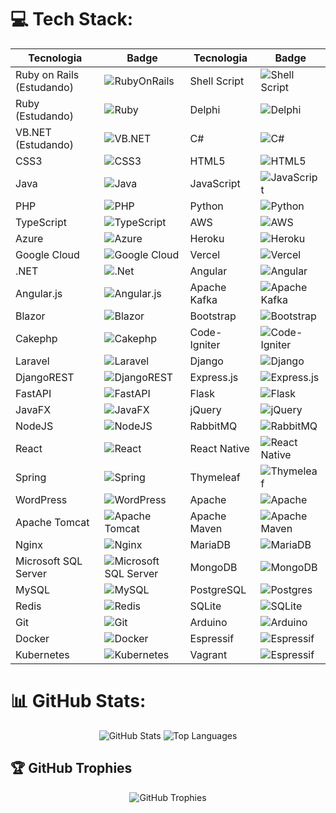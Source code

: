 # 💻 Tech Stack:

| Tecnologia        | Badge                                                                                         | Tecnologia        | Badge                                                                                         |
|-------------------|-----------------------------------------------------------------------------------------------|-------------------|-----------------------------------------------------------------------------------------------|
| Ruby on Rails (Estudando)     | ![RubyOnRails](https://img.shields.io/badge/ruby%20on%20rails-%230F9FF0.svg?style=for-the-badge&logo=rubyonrails&logoColor=white)               | Shell Script      | ![Shell Script](https://img.shields.io/badge/shell%20script-3677F0?style=for-the-badge&logo=linux&logoColor=ffed54)                                |
| Ruby (Estudando)             | ![Ruby](https://img.shields.io/badge/ruby-%230F9FF0.svg?style=for-the-badge&logo=ruby&logoColor=white)                                             | Delphi            | ![Delphi](https://img.shields.io/badge/delphi-3670A0?style=for-the-badge&logo=delphi&logoColor=ffdd54)                                             |
| VB.NET (Estudando)           | ![VB.NET](https://img.shields.io/badge/vb.net-%230F9FF0.svg?style=for-the-badge&logo=visualbasic&logoColor=white)                                  | C#                | ![C#](https://img.shields.io/badge/c%23-%23239120.svg?style=for-the-badge&logo=csharp&logoColor=white)                                             |
| CSS3              | ![CSS3](https://img.shields.io/badge/css3-%231572B6.svg?style=for-the-badge&logo=css3&logoColor=white)                                             | HTML5             | ![HTML5](https://img.shields.io/badge/html5-%23E34F26.svg?style=for-the-badge&logo=html5&logoColor=white)                                           |
| Java              | ![Java](https://img.shields.io/badge/java-%23ED8B00.svg?style=for-the-badge&logo=openjdk&logoColor=white)                                           | JavaScript        | ![JavaScript](https://img.shields.io/badge/javascript-%23323330.svg?style=for-the-badge&logo=javascript&logoColor=%23F7DF1E)                        |
| PHP               | ![PHP](https://img.shields.io/badge/php-%23777BB4.svg?style=for-the-badge&logo=php&logoColor=white)                                                | Python            | ![Python](https://img.shields.io/badge/python-3670A0?style=for-the-badge&logo=python&logoColor=ffdd54)                                               |
| TypeScript        | ![TypeScript](https://img.shields.io/badge/typescript-%23007ACC.svg?style=for-the-badge&logo=typescript&logoColor=white)                            | AWS               | ![AWS](https://img.shields.io/badge/AWS-%23FF9900.svg?style=for-the-badge&logo=amazon&logoColor=white)                                             |
| Azure             | ![Azure](https://img.shields.io/badge/azure-%230072C6.svg?style=for-the-badge&logo=microsoftazure&logoColor=white)                                 | Heroku            | ![Heroku](https://img.shields.io/badge/heroku-%23430098.svg?style=for-the-badge&logo=heroku&logoColor=white)                                        |
| Google Cloud      | ![Google Cloud](https://img.shields.io/badge/GoogleCloud-%234285F4.svg?style=for-the-badge&logo=google-cloud&logoColor=white)                       | Vercel            | ![Vercel](https://img.shields.io/badge/vercel-%23000000.svg?style=for-the-badge&logo=vercel&logoColor=white)                                        |
| .NET              | ![.Net](https://img.shields.io/badge/.NET-5C2D91?style=for-the-badge&logo=.net&logoColor=white)                                                     | Angular           | ![Angular](https://img.shields.io/badge/angular-%23DD0031.svg?style=for-the-badge&logo=angular&logoColor=white)                                      |
| Angular.js        | ![Angular.js](https://img.shields.io/badge/Angular.js-%23E23237.svg?style=for-the-badge&logo=angular&logoColor=white)                                | Apache Kafka      | ![Apache Kafka](https://img.shields.io/badge/Apache%20Kafka-000?style=for-the-badge&logo=apachekafka)                                                |
| Blazor            | ![Blazor](https://img.shields.io/badge/blazor-%235C2D91.svg?style=for-the-badge&logo=blazor&logoColor=white)                                        | Bootstrap         | ![Bootstrap](https://img.shields.io/badge/bootstrap-%238511FA.svg?style=for-the-badge&logo=bootstrap&logoColor=white)                               |
| Cakephp           | ![Cakephp](https://img.shields.io/badge/CakePHP-%23EF4224.svg?style=for-the-badge&logo=cakephp&logoColor=white)                                     | Code-Igniter      | ![Code-Igniter](https://img.shields.io/badge/CodeIgniter-%23EF4223.svg?style=for-the-badge&logo=codeIgniter&logoColor=white)                        |
| Laravel           | ![Laravel](https://img.shields.io/badge/Laravel-3670A0?style=for-the-badge&logo=laravel&logoColor=ffdd54)                                            | Django            | ![Django](https://img.shields.io/badge/django-%23092E20.svg?style=for-the-badge&logo=django&logoColor=white)                                        |
| DjangoREST        | ![DjangoREST](https://img.shields.io/badge/DJANGO-REST-ff1709?style=for-the-badge&logo=django&logoColor=white&color=ff1709&labelColor=gray)          | Express.js        | ![Express.js](https://img.shields.io/badge/express.js-%23404d59.svg?style=for-the-badge&logo=express&logoColor=%2361DAFB)                            |
| FastAPI           | ![FastAPI](https://img.shields.io/badge/FastAPI-005571?style=for-the-badge&logo=fastapi)                                                             | Flask             | ![Flask](https://img.shields.io/badge/flask-%23000.svg?style=for-the-badge&logo=flask&logoColor=white)                                               |
| JavaFX            | ![JavaFX](https://img.shields.io/badge/JavaFX-%23FF0000.svg?style=for-the-badge&logo=openjdk&logoColor=white)                                       | jQuery            | ![jQuery](https://img.shields.io/badge/jquery-%230769AD.svg?style=for-the-badge&logo=jquery&logoColor=white)                                          |
| NodeJS            | ![NodeJS](https://img.shields.io/badge/node.js-6DA55F?style=for-the-badge&logo=node.js&logoColor=white)                                              | RabbitMQ          | ![RabbitMQ](https://img.shields.io/badge/rabbitmq-FF6600?style=for-the-badge&logo=rabbitmq&logoColor=white)                                          |
| React             | ![React](https://img.shields.io/badge/react-%2320232b.svg?style=for-the-badge&logo=react&logoColor=%2361DAFB)                                        | React Native      | ![React Native](https://img.shields.io/badge/react_native-%2320232a.svg?style=for-the-badge&logo=react&logoColor=%2361DAFB)                         |
| Spring            | ![Spring](https://img.shields.io/badge/spring-%236DB33F.svg?style=for-the-badge&logo=spring&logoColor=white)                                          | Thymeleaf         | ![Thymeleaf](https://img.shields.io/badge/Thymeleaf-%23005C0F.svg?style=for-the-badge&logo=Thymeleaf&logoColor=white)                               |
| WordPress         | ![WordPress](https://img.shields.io/badge/WordPress-%23117AC9.svg?style=for-the-badge&logo=WordPress&logoColor=white)                                 | Apache            | ![Apache](https://img.shields.io/badge/apache-%23D42029.svg?style=for-the-badge&logo=apache&logoColor=white)                                         |
| Apache Tomcat     | ![Apache Tomcat](https://img.shields.io/badge/apache%20tomcat-%23F8DC75.svg?style=for-the-badge&logo=apache-tomcat&logoColor=black)                  | Apache Maven      | ![Apache Maven](https://img.shields.io/badge/Apache%20Maven-C71A36?style=for-the-badge&logo=Apache%20Maven&logoColor=white)                           |
| Nginx             | ![Nginx](https://img.shields.io/badge/nginx-%23009639.svg?style=for-the-badge&logo=nginx&logoColor=white)                                            | MariaDB           | ![MariaDB](https://img.shields.io/badge/MariaDB-003545?style=for-the-badge&logo=mariadb&logoColor=white)                                               |
| Microsoft SQL Server | ![Microsoft SQL Server](https://img.shields.io/badge/Microsoft%20SQL%20Server-CC2927?style=for-the-badge&logo=microsoft%20sql%20server&logoColor=white) | MongoDB           | ![MongoDB](https://img.shields.io/badge/MongoDB-%234ea94b.svg?style=for-the-badge&logo=mongodb&logoColor=white)                                       |
| MySQL             | ![MySQL](https://img.shields.io/badge/mysql-4479A1.svg?style=for-the-badge&logo=mysql&logoColor=white)                                                | PostgreSQL        | ![Postgres](https://img.shields.io/badge/postgres-%23316192.svg?style=for-the-badge&logo=postgresql&logoColor=white)                                 |
| Redis             | ![Redis](https://img.shields.io/badge/redis-%23DD0031.svg?style=for-the-badge&logo=redis&logoColor=white)                                             | SQLite            | ![SQLite](https://img.shields.io/badge/sqlite-%2307405e.svg?style=for-the-badge&logo=sqlite&logoColor=white)                                          |
| Git               | ![Git](https://img.shields.io/badge/git-%23F05033.svg?style=for-the-badge&logo=git&logoColor=white)                                                  | Arduino           | ![Arduino](https://img.shields.io/badge/-Arduino-00979D?style=for-the-badge&logo=Arduino&logoColor=white)                                              |
| Docker            | ![Docker](https://img.shields.io/badge/docker-%230db7ed.svg?style=for-the-badge&logo=docker&logoColor=white)                                          | Espressif         | ![Espressif](https://img.shields.io/badge/espressif-E7352C.svg?style=for-the-badge&logo=espressif&logoColor=white)                                   |
| Kubernetes        | ![Kubernetes](https://img.shields.io/badge/kubernetes-%23326ce5.svg?style=for-the-badge&logo=kubernetes&logoColor=white)                             | Vagrant | ![Espressif](https://img.shields.io/badge/vagrant-E7352C.svg?style=for-the-badge&logo=vagrant&logoColor=white)                                                                                              |                                                                                              |

# 📊 GitHub Stats:

<div align="center">
  <img src="https://github-readme-stats.vercel.app/api?username=ericksolon&theme=dark&hide_border=false&include_all_commits=true&count_private=false" alt="GitHub Stats" />
  <img src="https://github-readme-stats.vercel.app/api/top-langs/?username=ericksolon&theme=dark&hide_border=false&include_all_commits=true&count_private=false&layout=compact" alt="Top Languages" />
</div>

## 🏆 GitHub Trophies

<div align="center">
  <img src="https://github-profile-trophy.vercel.app/?username=ericksolon&theme=radical&no-frame=false&no-bg=true&margin-w=4" alt="GitHub Trophies" />
</div>
